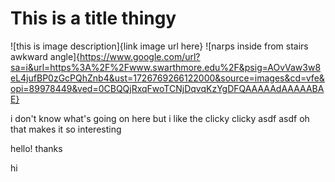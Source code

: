 # This is a title thingy

![this is image description]{link image url here}
![narps inside from stairs awkward angle]{https://www.google.com/url?sa=i&url=https%3A%2F%2Fwww.swarthmore.edu%2F&psig=AOvVaw3w8eL4jufBP0zGcPQhZnb4&ust=1726769266122000&source=images&cd=vfe&opi=89978449&ved=0CBQQjRxqFwoTCNjDqvqKzYgDFQAAAAAdAAAAABAE}

i don't know what's going on here but i like the clicky clicky
asdf
asdf
oh that makes it so interesting

hello!
thanks

hi
